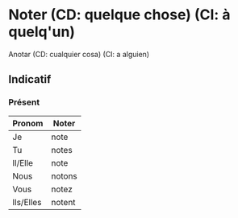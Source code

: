 # Noter (CD: quelque chose) (CI: à quelq'un)

Anotar (CD: cualquier cosa) (CI: a alguien)
## Indicatif

### Présent
|Pronom|Noter|
|-|-|
|Je|note|
|Tu|notes|
|Il/Elle|note|
|Nous|notons|
|Vous|notez|
|Ils/Elles|notent|
